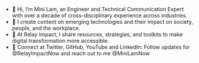 - 👋 Hi, I’m Mini Lam, an Engineer and Technical Communication Expert with over a decade of cross-disciplinary experience across industries.
- 👀 I create content on emerging technologies and their impact on society, people, and the workplace. 
- 🌱 At Relay Impact, I share resources, strategies, and toolkits to make digital transformation more accessible.
- 💌 Connect at Twitter, GitHub, YouTube and LinkedIn: Follow updates for @RelayImpactNow and reach out to me @MiniLamNow

<!---
minilamnow/minilamnow is a ✨ special ✨ repository because its `README.md` (this file) appears on your GitHub profile.
You can click the Preview link to take a look at your changes.
--->
